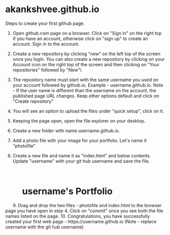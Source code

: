 # akankshvee.github.io
Steps to create your first github page. 

1. Open github.com page on a browser. Click on "Sign in" on the right top if you have an account, otherwise click on "sign up" to create an account. Sign in to the account.

2. Create a new repository by clicking "new" on the left top of the screen once you login. You can also create a new repository by clicking on your Account icon on the right top of the screen and then clicking on "Your repositories" followed by "New"\

3. The repository name must start with the same username you used on your account followed by github.io. Example - username.github.io. Note - If the user name is different than the username on the account, the published page URL changes. Keep other options default and click on "Create repository"

4. You will see an option to upload the files under "quick setup", click on it.

5. Keeping the page open, open the file explorer on your desktop. 

6. Create a new folder with name username.github.io.

7. Add a photo file with your image for your portfolio. Let's name it "photofile"

8. Create a new file and name it as "index.html" and below contents. Update "username" with your git hub username and save the file.

<html>
    <h1>
        username's Portfolio
    </h1>
    <img src="photofile.jpg" /> 
</html>
9. Drag and drop the two files - photofile and index.html to the browser page you have open in step 4. Click on "commit" once you see both the file names listed on the page.
10. Congratulations, you have successfully created your first web page - https://username.github.io (Note - replace username with the git hub username)

